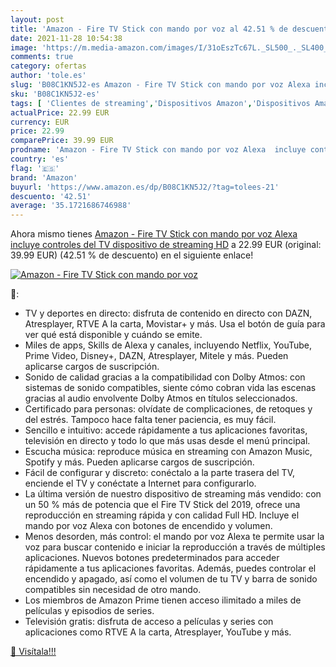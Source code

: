```yaml
---
layout: post
title: 'Amazon - Fire TV Stick con mando por voz al 42.51 % de descuento'
date: 2021-11-28 10:54:38
image: 'https://m.media-amazon.com/images/I/31oEszTc67L._SL500_._SL400_.jpg'
comments: true
category: ofertas
author: 'tole.es'
slug: 'B08C1KN5J2-es Amazon - Fire TV Stick con mando por voz Alexa incluye...'
sku: 'B08C1KN5J2-es'
tags: [ 'Clientes de streaming','Dispositivos Amazon','Dispositivos Amazon y Accesorios','Dispositivos para el streaming','Dispositivos para streaming','Electrónica','Equipos de audio y Hi-Fi','Fire TV','Servidores multimedia','alexa','amazon', ]
actualPrice: 22.99 EUR
currency: EUR
price: 22.99
comparePrice: 39.99 EUR
prodname: 'Amazon - Fire TV Stick con mando por voz Alexa  incluye controles del TV   dispositivo de streaming HD'
country: 'es'
flag: '🇪🇸'
brand: 'Amazon'
buyurl: 'https://www.amazon.es/dp/B08C1KN5J2/?tag=tolees-21'
descuento: '42.51'
average: '35.1721686746988'
---
```


Ahora mismo tienes [Amazon - Fire TV Stick con mando por voz Alexa  incluye controles del TV   dispositivo de streaming HD](https://www.amazon.es/dp/B08C1KN5J2/?tag=tolees-21) a 22.99 EUR (original: 39.99 EUR) (42.51 %  de descuento) en el siguiente enlace!

[![Amazon - Fire TV Stick con mando por voz](https://m.media-amazon.com/images/I/31oEszTc67L._SL500_._SL400_.jpg)](https://www.amazon.es/dp/B08C1KN5J2/?tag=tolees-21)

🔎:

- TV y deportes en directo: disfruta de contenido en directo con DAZN, Atresplayer, RTVE A la carta, Movistar+ y más. Usa el botón de guía para ver qué está disponible y cuándo se emite.
- Miles de apps, Skills de Alexa y canales, incluyendo Netflix, YouTube, Prime Video, Disney+, DAZN, Atresplayer, Mitele y más. Pueden aplicarse cargos de suscripción.
- Sonido de calidad gracias a la compatibilidad con Dolby Atmos: con sistemas de sonido compatibles, siente cómo cobran vida las escenas gracias al audio envolvente Dolby Atmos en títulos seleccionados.
- Certificado para personas: olvídate de complicaciones, de retoques y del estrés. Tampoco hace falta tener paciencia, es muy fácil.
- Sencillo e intuitivo: accede rápidamente a tus aplicaciones favoritas, televisión en directo y todo lo que más usas desde el menú principal.
- Escucha música: reproduce música en streaming con Amazon Music, Spotify y más. Pueden aplicarse cargos de suscripción.
- Fácil de configurar y discreto: conéctalo a la parte trasera del TV, enciende el TV y conéctate a Internet para configurarlo.
- La última versión de nuestro dispositivo de streaming más vendido: con un 50 % más de potencia que el Fire TV Stick del 2019, ofrece una reproducción en streaming rápida y con calidad Full HD. Incluye el mando por voz Alexa con botones de encendido y volumen.
- Menos desorden, más control: el mando por voz Alexa te permite usar la voz para buscar contenido e iniciar la reproducción a través de múltiples aplicaciones. Nuevos botones predeterminados para acceder rápidamente a tus aplicaciones favoritas. Además, puedes controlar el encendido y apagado, así como el volumen de tu TV y barra de sonido compatibles sin necesidad de otro mando.
- Los miembros de Amazon Prime tienen acceso ilimitado a miles de películas y episodios de series.
- Televisión gratis: disfruta de acceso a películas y series con aplicaciones como RTVE A la carta, Atresplayer, YouTube y más.

[🛒 Visítala!!!](https://www.amazon.es/dp/B08C1KN5J2/?tag=tolees-21)
